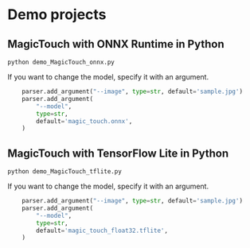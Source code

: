 # Demo projects

## MagicTouch with ONNX Runtime in Python
```
python demo_MagicTouch_onnx.py
```

If you want to change the model, specify it with an argument.
```python
    parser.add_argument("--image", type=str, default='sample.jpg')
    parser.add_argument(
        "--model",
        type=str,
        default='magic_touch.onnx',
    )
```

## MagicTouch with TensorFlow Lite in Python
```
python demo_MagicTouch_tflite.py
```

If you want to change the model, specify it with an argument.
```python
    parser.add_argument("--image", type=str, default='sample.jpg')
    parser.add_argument(
        "--model",
        type=str,
        default='magic_touch_float32.tflite',
    )
```



